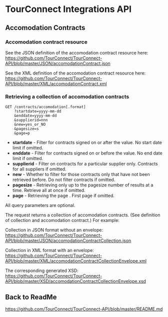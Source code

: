 TourConnect Integrations API
=============================

## Accomodation Contracts

### Accomodation contract resource

See the JSON definition of the accomodation contract resource here:
https://github.com/TourConnect/TourConnect-API/blob/master/JSON/accomodationContract.json

See the XML definition of the accomodation contract resource here:
https://github.com/TourConnect/TourConnect-API/blob/master/XML/accomodationContract.xml

### Retrieving a collection of accomodation contracts

```
GET /contracts/accomodation[.format]
	?startdate=yyyy-mm-dd
	&enddate=yyyy-mm-dd
	&supplierid=nnn
	&new=yes_or_NO
	&pagesize=s
	&page=p
```

* **startdate** - Filter for contracts signed on or after the value. No start date limit if omitted.
* **enddate** - Filter for contracts signed on or before the value. No end date limit if omitted.
* **supplierid** - Filter on contracts for a particular supplier only. Contracts for all suppliers if omitted.
* **new** - Whether to filter for those contracts only that have not been retrieved before. Do not filter contracts if omitted.
* **pagesize** - Retrieving only up to the pagesize number of results at a time. Retrieve all at once if omitted.
* **page** - Retrieving the page . First page if omitted.

All query parameters are optional.

The request returns a collection of accomodation contracts. (See definition of collection and accomodation contract.) For example:

Collection in JSON format without an envelope:
https://github.com/TourConnect/TourConnect-API/blob/master/JSON/accomodationContractCollection.json

Collection in XML format with an envelope:
https://github.com/TourConnect/TourConnect-API/blob/master/XML/accomodationContractCollectionEnvelope.xml

The corresponding generated XSD:
https://github.com/TourConnect/TourConnect-API/blob/master/XSD/accomodationContractCollectionEnvelope.xsd

## Back to ReadMe
https://github.com/TourConnect/TourConnect-API/blob/master/README.md